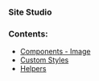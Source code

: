 ### Site Studio

### Contents:

- [Components - Image](https://github.com/davidloop/drupal-configurations/tree/main/Site%20Studio/Components)
- [Custom Styles](https://github.com/davidloop/drupal-configurations/tree/main/Site%20Studio/Custom%20Styles)
- [Helpers](https://github.com/davidloop/drupal-configurations/tree/main/Site%20Studio/Helpers)

